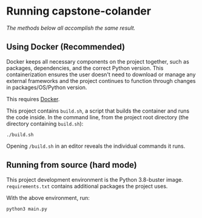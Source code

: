 # Running capstone-colander
*The methods below all accomplish the same result.*
## Using Docker (Recommended)

Docker keeps all necessary components on the project together, such as packages, dependencies, and the correct Python version. This containerization ensures the user doesn't need to download or manage any external frameworks and the project continues to function through changes in packages/OS/Python version.

This requires [Docker](https://www.docker.com/products/docker-desktop "Download Docker").

This project contains `build.sh`, a script that builds the container and runs the code inside. In the command line, from the project root directory (the directory containing `build.sh`):

```
./build.sh
```

Opening `/build.sh` in an editor reveals the individual commands it runs.

## Running from source (hard mode)
This project development environment is the Python 3.8-buster image. `requirements.txt` contains additional packages the project uses.

With the above environment, run:

```
python3 main.py
```